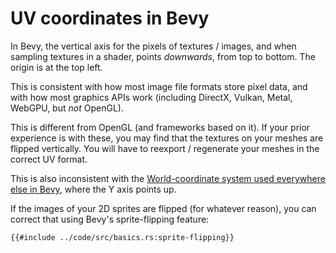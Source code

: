# UV coordinates in Bevy

In Bevy, the vertical axis for the pixels of textures / images, and when
sampling textures in a shader, points *downwards*, from top to bottom. The
origin is at the top left.

This is consistent with how most image file formats store pixel data, and
with how most graphics APIs work (including DirectX, Vulkan, Metal, WebGPU,
but *not* OpenGL).

This is different from OpenGL (and frameworks based on it). If your prior
experience is with these, you may find that the textures on your meshes are
flipped vertically. You will have to reexport / regenerate your meshes in
the correct UV format.

This is also inconsistent with the [World-coordinate
system used everywhere else in Bevy](../features/transforms.md), where the
Y axis points up.

If the images of your 2D sprites are flipped (for whatever reason), you can
correct that using Bevy's sprite-flipping feature:

```rust,no_run,noplayground
{{#include ../code/src/basics.rs:sprite-flipping}}
```
